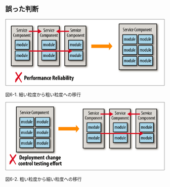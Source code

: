 ## 誤った判断

![細い粒度から粗い粒度への移行](img/6-1.png)

図6-1. 細い粒度から粗い粒度への移行


![粗い粒度から細い粒度への移行](img/6-2.png)

図6-2. 粗い粒度から細い粒度への移行